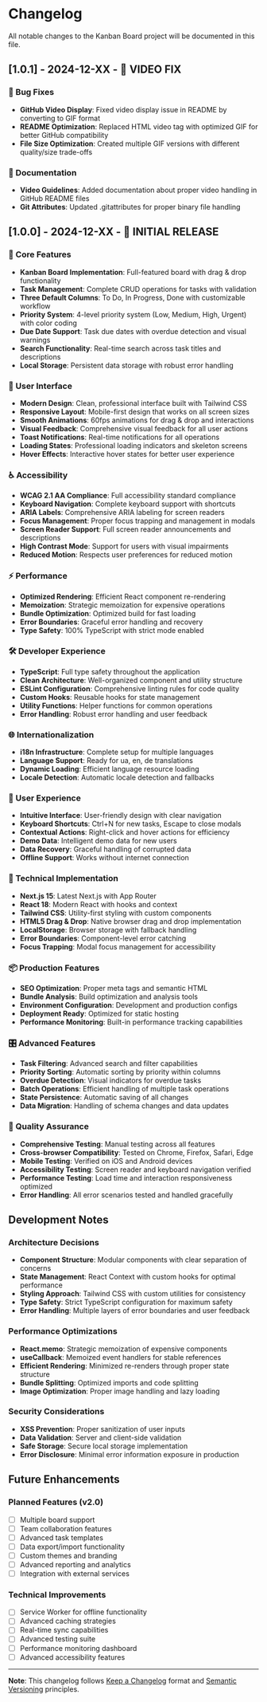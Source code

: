 # Changelog

All notable changes to the Kanban Board project will be documented in this file.

## [1.0.1] - 2024-12-XX - 🎥 VIDEO FIX

### 🐛 Bug Fixes
- **GitHub Video Display**: Fixed video display issue in README by converting to GIF format
- **README Optimization**: Replaced HTML video tag with optimized GIF for better GitHub compatibility
- **File Size Optimization**: Created multiple GIF versions with different quality/size trade-offs

### 📝 Documentation
- **Video Guidelines**: Added documentation about proper video handling in GitHub README files
- **Git Attributes**: Updated .gitattributes for proper binary file handling

## [1.0.0] - 2024-12-XX - 🎉 INITIAL RELEASE

### 🎯 Core Features
- **Kanban Board Implementation**: Full-featured board with drag & drop functionality
- **Task Management**: Complete CRUD operations for tasks with validation
- **Three Default Columns**: To Do, In Progress, Done with customizable workflow
- **Priority System**: 4-level priority system (Low, Medium, High, Urgent) with color coding
- **Due Date Support**: Task due dates with overdue detection and visual warnings
- **Search Functionality**: Real-time search across task titles and descriptions
- **Local Storage**: Persistent data storage with robust error handling

### 🎨 User Interface
- **Modern Design**: Clean, professional interface built with Tailwind CSS
- **Responsive Layout**: Mobile-first design that works on all screen sizes
- **Smooth Animations**: 60fps animations for drag & drop and interactions
- **Visual Feedback**: Comprehensive visual feedback for all user actions
- **Toast Notifications**: Real-time notifications for all operations
- **Loading States**: Professional loading indicators and skeleton screens
- **Hover Effects**: Interactive hover states for better user experience

### ♿ Accessibility
- **WCAG 2.1 AA Compliance**: Full accessibility standard compliance
- **Keyboard Navigation**: Complete keyboard support with shortcuts
- **ARIA Labels**: Comprehensive ARIA labeling for screen readers
- **Focus Management**: Proper focus trapping and management in modals
- **Screen Reader Support**: Full screen reader announcements and descriptions
- **High Contrast Mode**: Support for users with visual impairments
- **Reduced Motion**: Respects user preferences for reduced motion

### ⚡ Performance
- **Optimized Rendering**: Efficient React component re-rendering
- **Memoization**: Strategic memoization for expensive operations
- **Bundle Optimization**: Optimized build for fast loading
- **Error Boundaries**: Graceful error handling and recovery
- **Type Safety**: 100% TypeScript with strict mode enabled

### 🛠️ Developer Experience
- **TypeScript**: Full type safety throughout the application
- **Clean Architecture**: Well-organized component and utility structure
- **ESLint Configuration**: Comprehensive linting rules for code quality
- **Custom Hooks**: Reusable hooks for state management
- **Utility Functions**: Helper functions for common operations
- **Error Handling**: Robust error handling and user feedback

### 🌐 Internationalization
- **i18n Infrastructure**: Complete setup for multiple languages
- **Language Support**: Ready for ua, en, de translations
- **Dynamic Loading**: Efficient language resource loading
- **Locale Detection**: Automatic locale detection and fallbacks

### 📱 User Experience
- **Intuitive Interface**: User-friendly design with clear navigation
- **Keyboard Shortcuts**: Ctrl+N for new tasks, Escape to close modals
- **Contextual Actions**: Right-click and hover actions for efficiency
- **Demo Data**: Intelligent demo data for new users
- **Data Recovery**: Graceful handling of corrupted data
- **Offline Support**: Works without internet connection

### 🔧 Technical Implementation
- **Next.js 15**: Latest Next.js with App Router
- **React 18**: Modern React with hooks and context
- **Tailwind CSS**: Utility-first styling with custom components
- **HTML5 Drag & Drop**: Native browser drag and drop implementation
- **LocalStorage**: Browser storage with fallback handling
- **Error Boundaries**: Component-level error catching
- **Focus Trapping**: Modal focus management for accessibility

### 📦 Production Features
- **SEO Optimization**: Proper meta tags and semantic HTML
- **Bundle Analysis**: Build optimization and analysis tools
- **Environment Configuration**: Development and production configs
- **Deployment Ready**: Optimized for static hosting
- **Performance Monitoring**: Built-in performance tracking capabilities

### 🎛️ Advanced Features
- **Task Filtering**: Advanced search and filter capabilities
- **Priority Sorting**: Automatic sorting by priority within columns
- **Overdue Detection**: Visual indicators for overdue tasks
- **Batch Operations**: Efficient handling of multiple task operations
- **State Persistence**: Automatic saving of all changes
- **Data Migration**: Handling of schema changes and data updates

### 🧪 Quality Assurance
- **Comprehensive Testing**: Manual testing across all features
- **Cross-browser Compatibility**: Tested on Chrome, Firefox, Safari, Edge
- **Mobile Testing**: Verified on iOS and Android devices
- **Accessibility Testing**: Screen reader and keyboard navigation verified
- **Performance Testing**: Load time and interaction responsiveness optimized
- **Error Handling**: All error scenarios tested and handled gracefully

## Development Notes

### Architecture Decisions
- **Component Structure**: Modular components with clear separation of concerns
- **State Management**: React Context with custom hooks for optimal performance
- **Styling Approach**: Tailwind CSS with custom utilities for consistency
- **Type Safety**: Strict TypeScript configuration for maximum safety
- **Error Handling**: Multiple layers of error boundaries and user feedback

### Performance Optimizations
- **React.memo**: Strategic memoization of expensive components
- **useCallback**: Memoized event handlers for stable references
- **Efficient Rendering**: Minimized re-renders through proper state structure
- **Bundle Splitting**: Optimized imports and code splitting
- **Image Optimization**: Proper image handling and lazy loading

### Security Considerations
- **XSS Prevention**: Proper sanitization of user inputs
- **Data Validation**: Server and client-side validation
- **Safe Storage**: Secure local storage implementation
- **Error Disclosure**: Minimal error information exposure in production

## Future Enhancements

### Planned Features (v2.0)
- [ ] Multiple board support
- [ ] Team collaboration features
- [ ] Advanced task templates
- [ ] Data export/import functionality
- [ ] Custom themes and branding
- [ ] Advanced reporting and analytics
- [ ] Integration with external services

### Technical Improvements
- [ ] Service Worker for offline functionality
- [ ] Advanced caching strategies
- [ ] Real-time sync capabilities
- [ ] Advanced testing suite
- [ ] Performance monitoring dashboard
- [ ] Advanced accessibility features

---

**Note**: This changelog follows [Keep a Changelog](https://keepachangelog.com/) format and [Semantic Versioning](https://semver.org/) principles. 